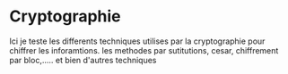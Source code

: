 # Cryptographie
Ici je teste les differents techniques utilises par la cryptographie pour chiffrer les inforamtions. les methodes par sutitutions, cesar, chiffrement par bloc,..... et bien d'autres techniques
